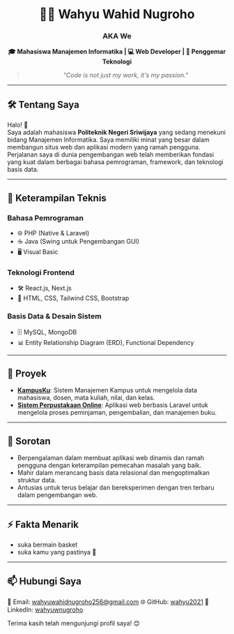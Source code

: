 <div align="center">

# 👨‍💻 Wahyu Wahid Nugroho  
### AKA **We**  
**🎓 Mahasiswa Manajemen Informatika | 💻 Web Developer | 🚀 Penggemar Teknologi**  

> _"Code is not just my work, it's my passion."_
-----------------------------------------------------------------------------------------------
</div>

## 🛠️ Tentang Saya  

Halo! 👋  
Saya adalah mahasiswa **Politeknik Negeri Sriwijaya** yang sedang menekuni bidang Manajemen Informatika. Saya memiliki minat yang besar dalam membangun situs web dan aplikasi modern yang ramah pengguna. Perjalanan saya di dunia pengembangan web telah memberikan fondasi yang kuat dalam berbagai bahasa pemrograman, framework, dan teknologi basis data.  

---

## 🧰 Keterampilan Teknis  

### **Bahasa Pemrograman**  
- 🌐 PHP (Native & Laravel)  
- ☕ Java (Swing untuk Pengembangan GUI)  
- 🖥️ Visual Basic  

### **Teknologi Frontend**  
- 🛠️ React.js, Next.js  
- 🎨 HTML, CSS, Tailwind CSS, Bootstrap  

### **Basis Data & Desain Sistem**  
- 🗄️ MySQL, MongoDB  
- 📊 Entity Relationship Diagram (ERD), Functional Dependency  

---

## 💼 Proyek  

- **[KampusKu](#)**: Sistem Manajemen Kampus untuk mengelola data mahasiswa, dosen, mata kuliah, nilai, dan kelas.  
- **[Sistem Perpustakaan Online](#)**: Aplikasi web berbasis Laravel untuk mengelola proses peminjaman, pengembalian, dan manajemen buku.  

---

## 🌟 Sorotan  

- Berpengalaman dalam membuat aplikasi web dinamis dan ramah pengguna dengan keterampilan pemecahan masalah yang baik.  
- Mahir dalam merancang basis data relasional dan mengoptimalkan struktur data.  
- Antusias untuk terus belajar dan bereksperimen dengan tren terbaru dalam pengembangan web.  

---

## ⚡ Fakta Menarik
- suka bermain basket
- suka kamu yang pastinya 🤞

---

## 📫 Hubungi Saya  

📧 Email: wahyuwahidnugroho256@gmail.com 
🌐 GitHub: [wahyu2021](https://github.com/wahyu2021) 
🔗 LinkedIn: [wahyuwnugroho](#)  

Terima kasih telah mengunjungi profil saya! 😊
